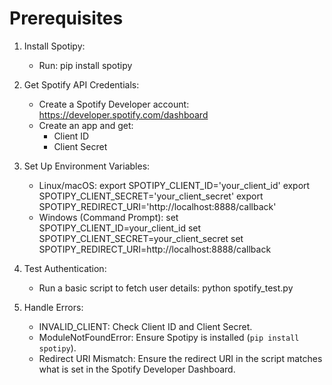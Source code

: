 # Prerequisites

1. Install Spotipy:
   - Run: pip install spotipy

2. Get Spotify API Credentials:
   - Create a Spotify Developer account: https://developer.spotify.com/dashboard
   - Create an app and get:
     - Client ID
     - Client Secret

3. Set Up Environment Variables:
   - Linux/macOS:
     export SPOTIPY_CLIENT_ID='your_client_id'
     export SPOTIPY_CLIENT_SECRET='your_client_secret'
     export SPOTIPY_REDIRECT_URI='http://localhost:8888/callback'
   - Windows (Command Prompt):
     set SPOTIPY_CLIENT_ID=your_client_id
     set SPOTIPY_CLIENT_SECRET=your_client_secret
     set SPOTIPY_REDIRECT_URI=http://localhost:8888/callback

4. Test Authentication:
   - Run a basic script to fetch user details:
     python spotify_test.py

5. Handle Errors:
   - INVALID_CLIENT: Check Client ID and Client Secret.
   - ModuleNotFoundError: Ensure Spotipy is installed (`pip install spotipy`).
   - Redirect URI Mismatch: Ensure the redirect URI in the script matches what is set in the Spotify Developer Dashboard.

